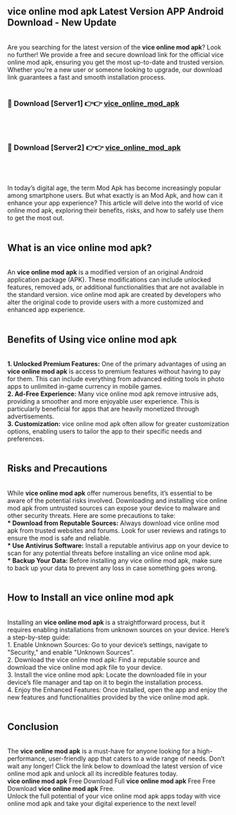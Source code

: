 ## vice online mod apk Latest Version APP Android Download - New Update
<br>
Are you searching for the latest version of the <strong>vice online mod apk</strong>? Look no further! We provide a free and secure download link for the official vice online mod apk, ensuring you get the most up-to-date and trusted version. Whether you're a new user or someone looking to upgrade, our download link guarantees a fast and smooth installation process.
<br>
<br>
<h3>🔴 Download [Server1] 👉👉 <a href="https://modyolo.store/vice+online+mod+apk">vice_online_mod_apk</a></h3><br>
<br>
<h3>🔴 Download [Server2] 👉👉 <a href="https://modyolo.store/vice+online+mod+apk">vice_online_mod_apk</a></h3><br>
<br>
<br>
In today’s digital age, the term Mod Apk has become increasingly popular among smartphone users. But what exactly is an Mod Apk, and how can it enhance your app experience? This article will delve into the world of vice online mod apk, exploring their benefits, risks, and how to safely use them to get the most out.
<br>
<br>
<h2>What is an vice online mod apk?</h2>
<br>
An <strong>vice online mod apk</strong> is a modified version of an original Android application package (APK). These modifications can include unlocked features, removed ads, or additional functionalities that are not available in the standard version. vice online mod apk are created by developers who alter the original code to provide users with a more customized and enhanced app experience.
<br>
<br>
<h2>Benefits of Using vice online mod apk</h2>
<br>
<strong> 1. Unlocked Premium Features:</strong> One of the primary advantages of using an <strong>vice online mod apk</strong> is access to premium features without having to pay for them. This can include everything from advanced editing tools in photo apps to unlimited in-game currency in mobile games.
<br>
<strong> 2. Ad-Free Experience:</strong> Many vice online mod apk remove intrusive ads, providing a smoother and more enjoyable user experience. This is particularly beneficial for apps that are heavily monetized through advertisements.
<br>
<strong> 3. Customization:</strong> vice online mod apk often allow for greater customization options, enabling users to tailor the app to their specific needs and preferences.
<br>
<br>
<h2>Risks and Precautions</h2>
<br>
While <strong>vice online mod apk</strong> offer numerous benefits, it’s essential to be aware of the potential risks involved. Downloading and installing vice online mod apk from untrusted sources can expose your device to malware and other security threats. Here are some precautions to take:
<br>
<strong> * Download from Reputable Sources:</strong> Always download vice online mod apk from trusted websites and forums. Look for user reviews and ratings to ensure the mod is safe and reliable.
<br>
<strong> * Use Antivirus Software:</strong> Install a reputable antivirus app on your device to scan for any potential threats before installing an vice online mod apk.
<br>
<strong> * Backup Your Data:</strong> Before installing any vice online mod apk, make sure to back up your data to prevent any loss in case something goes wrong.
<br>
<br>
<h2>How to Install an vice online mod apk</h2>
<br>
Installing an <strong>vice online mod apk</strong> is a straightforward process, but it requires enabling installations from unknown sources on your device. Here’s a step-by-step guide:
<br>
 1. Enable Unknown Sources: Go to your device’s settings, navigate to "Security," and enable "Unknown Sources".
<br>
 2. Download the vice online mod apk: Find a reputable source and download the vice online mod apk file to your device.
<br>
 3. Install the vice online mod apk: Locate the downloaded file in your device’s file manager and tap on it to begin the installation process.
<br>
 4. Enjoy the Enhanced Features: Once installed, open the app and enjoy the new features and functionalities provided by the vice online mod apk.
<br>
<br>
<h2><strong>Conclusion</strong></h2>
<br>
The <strong>vice online mod apk</strong> is a must-have for anyone looking for a high-performance, user-friendly app that caters to a wide range of needs. Don’t wait any longer! Click the link below to download the latest version of vice online mod apk and unlock all its incredible features today.
<br>
<strong>vice online mod apk</strong> Free Download Full <strong>vice online mod apk</strong> Free Free Download <strong>vice online mod apk</strong> Free.
<br>
Unlock the full potential of your vice online mod apk apps today with vice online mod apk and take your digital experience to the next level!